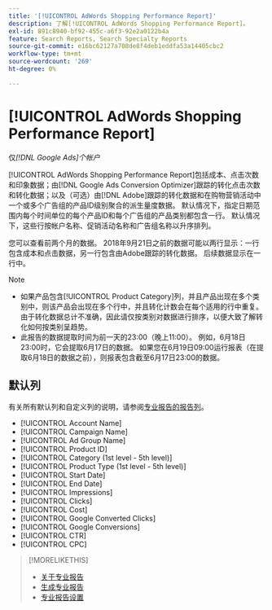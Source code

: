 ```yaml
---
title: '[!UICONTROL AdWords Shopping Performance Report]'
description: 了解[!UICONTROL AdWords Shopping Performance Report]。
exl-id: 891c8940-bf92-455c-a6f3-92e2a0122b4a
feature: Search Reports, Search Specialty Reports
source-git-commit: e16bc62127a708de8f4deb1eddfa53a14405cbc2
workflow-type: tm+mt
source-wordcount: '269'
ht-degree: 0%

---
```


# [!UICONTROL AdWords Shopping Performance Report]

仅&#x200B;*[!DNL Google Ads]个帐户*

[!UICONTROL AdWords Shopping Performance Report]包括成本、点击次数和印象数据；由[!DNL Google Ads Conversion Optimizer]跟踪的转化点击次数和转化数据；以及（可选）由[!DNL Adobe]跟踪的转化数据和在购物营销活动中一个或多个广告组的产品ID级别聚合的派生量度数据。 默认情况下，指定日期范围内每个时间单位的每个产品ID和每个广告组的产品类别都包含一行。 默认情况下，这些行按帐户名称、促销活动名称和广告组名称以升序排列。

您可以查看前两个月的数据。 2018年9月21日之前的数据可能以两行显示：一行包含成本和点击数据，另一行包含由Adobe跟踪的转化数据。 后续数据显示在一行中。

>[!NOTE]
>
>* 如果产品包含[!UICONTROL Product Category]列，并且产品出现在多个类别中，则该产品会出现在多个行中，并且转化计数会在每个适用的行中重复。 由于转化数据总计不准确，因此请仅按类别对数据进行排序，以便大致了解转化如何按类别呈趋势。
>* 此报告的数据提取时间为前一天的23:00（晚上11:00）。 例如，6月18日23:00时，它会提取6月17日的数据。 如果您在6月19日09:00运行报表（在提取6月18日的数据之前），则报表包含截至6月17日23:00的数据。

## 默认列

有关所有默认列和自定义列的说明，请参阅[专业报告的报告列](specialty-report-columns.md)。

* [!UICONTROL Account Name]
* [!UICONTROL Campaign Name]
* [!UICONTROL Ad Group Name]
* [!UICONTROL Product ID]
* [!UICONTROL Category (1st level - 5th level)]
* [!UICONTROL Product Type (1st level - 5th level)]
* [!UICONTROL Start Date]
* [!UICONTROL End Date]
* [!UICONTROL Impressions]
* [!UICONTROL Clicks]
* [!UICONTROL Cost]
* [!UICONTROL Google Converted Clicks]
* [!UICONTROL Google Conversions]
* [!UICONTROL CTR]
* [!UICONTROL CPC]

>[!MORELIKETHIS]
>
>* [关于专业报告](specialty-report-about.md)
>* [生成专业报告](specialty-report-generate.md)
>* [专业报告设置](specialty-report-settings.md)

